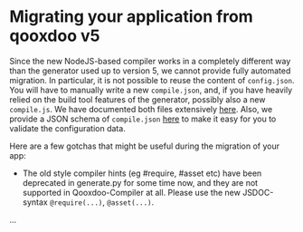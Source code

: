 # Migrating your application from qooxdoo v5

Since the new NodeJS-based compiler works in a completely different way than the
generator used up to version 5, we cannot provide fully automated migration. In
particular, it is not possible to reuse the content of `config.json`. You will 
have to manually write a new `compile.json`, and, if you have heavily relied on
the build tool features of the generator, possibly also a new `compile.js`. We
have documented both files extensively [here](configuration/compile.md). Also, 
we provide a JSON schema of `compile.json` [here](../source/resource/qx/tool/schema)
to make it easy for you to validate the configuration data. 

Here are a few gotchas that might be useful during the migration of your app:

 - The old style compiler hints (eg #require, #asset etc) have been deprecated in
generate.py for some time now, and they are not supported in Qooxdoo-Compiler at
all. Please use the new JSDOC-syntax `@require(...)`,  `@asset(...)`.

...
